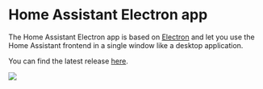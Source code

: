 Home Assistant Electron app
===========================

The Home Assistant Electron app is based on [Electron](https://electron.atom.io/) and let you use the Home Assistant frontend in a single window like a desktop application. 

You can find the latest release [here](https://github.com/matthinc/HomeAssistantElectron/releases).

![](https://abload.de/img/home_assistantsfu4h.png)

